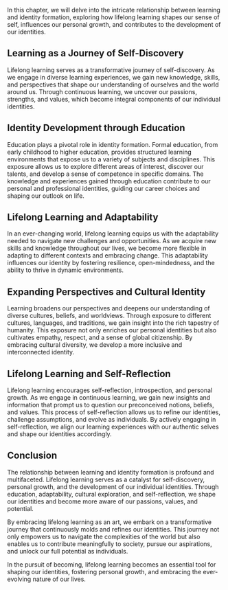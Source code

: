 
In this chapter, we will delve into the intricate relationship between learning and identity formation, exploring how lifelong learning shapes our sense of self, influences our personal growth, and contributes to the development of our identities.

Learning as a Journey of Self-Discovery
---------------------------------------

Lifelong learning serves as a transformative journey of self-discovery. As we engage in diverse learning experiences, we gain new knowledge, skills, and perspectives that shape our understanding of ourselves and the world around us. Through continuous learning, we uncover our passions, strengths, and values, which become integral components of our individual identities.

Identity Development through Education
--------------------------------------

Education plays a pivotal role in identity formation. Formal education, from early childhood to higher education, provides structured learning environments that expose us to a variety of subjects and disciplines. This exposure allows us to explore different areas of interest, discover our talents, and develop a sense of competence in specific domains. The knowledge and experiences gained through education contribute to our personal and professional identities, guiding our career choices and shaping our outlook on life.

Lifelong Learning and Adaptability
----------------------------------

In an ever-changing world, lifelong learning equips us with the adaptability needed to navigate new challenges and opportunities. As we acquire new skills and knowledge throughout our lives, we become more flexible in adapting to different contexts and embracing change. This adaptability influences our identity by fostering resilience, open-mindedness, and the ability to thrive in dynamic environments.

Expanding Perspectives and Cultural Identity
--------------------------------------------

Learning broadens our perspectives and deepens our understanding of diverse cultures, beliefs, and worldviews. Through exposure to different cultures, languages, and traditions, we gain insight into the rich tapestry of humanity. This exposure not only enriches our personal identities but also cultivates empathy, respect, and a sense of global citizenship. By embracing cultural diversity, we develop a more inclusive and interconnected identity.

Lifelong Learning and Self-Reflection
-------------------------------------

Lifelong learning encourages self-reflection, introspection, and personal growth. As we engage in continuous learning, we gain new insights and information that prompt us to question our preconceived notions, beliefs, and values. This process of self-reflection allows us to refine our identities, challenge assumptions, and evolve as individuals. By actively engaging in self-reflection, we align our learning experiences with our authentic selves and shape our identities accordingly.

Conclusion
----------

The relationship between learning and identity formation is profound and multifaceted. Lifelong learning serves as a catalyst for self-discovery, personal growth, and the development of our individual identities. Through education, adaptability, cultural exploration, and self-reflection, we shape our identities and become more aware of our passions, values, and potential.

By embracing lifelong learning as an art, we embark on a transformative journey that continuously molds and refines our identities. This journey not only empowers us to navigate the complexities of the world but also enables us to contribute meaningfully to society, pursue our aspirations, and unlock our full potential as individuals.

In the pursuit of becoming, lifelong learning becomes an essential tool for shaping our identities, fostering personal growth, and embracing the ever-evolving nature of our lives.
